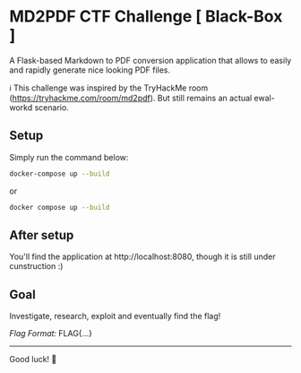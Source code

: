 # MD2PDF CTF Challenge [ Black-Box ]

A Flask-based Markdown to PDF conversion application that allows to easily and rapidly generate nice looking PDF files.

ℹ️  This challenge was inspired by the TryHackMe room (https://tryhackme.com/room/md2pdf). But still remains an actual ewal-workd scenario.

## Setup

Simply run the command below:

```sh
docker-compose up --build
```

or

```sh
docker compose up --build
```

## After setup

You'll find the application at http://localhost:8080, though it is still under cunstruction :)

## Goal

Investigate, research, exploit and eventually find the flag!

*Flag Format:* FLAG{...}

---

Good luck! 🚩
